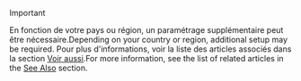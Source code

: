 > [!IMPORTANT]
> <span data-ttu-id="e562d-101">En fonction de votre pays ou région, un paramétrage supplémentaire peut être nécessaire.</span><span class="sxs-lookup"><span data-stu-id="e562d-101">Depending on your country or region, additional setup may be required.</span></span> <span data-ttu-id="e562d-102">Pour plus d'informations, voir la liste des articles associés dans la section [Voir aussi](#see-also).</span><span class="sxs-lookup"><span data-stu-id="e562d-102">For more information, see the list of related articles in the [See Also](#see-also) section.</span></span>  